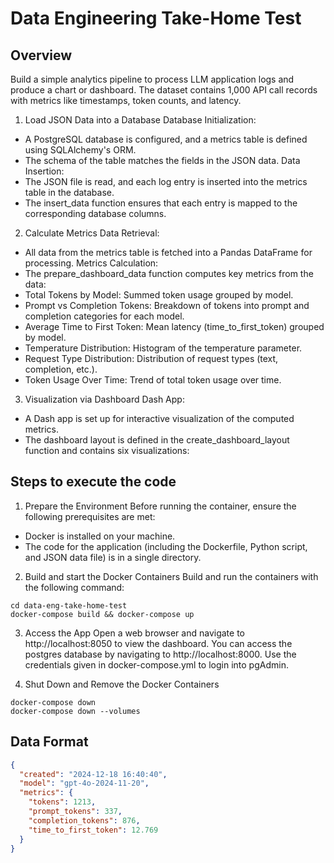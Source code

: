 # Data Engineering Take-Home Test

## Overview

Build a simple analytics pipeline to process LLM application logs and produce a chart or dashboard. The dataset contains 1,000 API call records with metrics like timestamps, token counts, and latency.

1. Load JSON Data into a Database
Database Initialization:
 - A PostgreSQL database is configured, and a metrics table is defined using SQLAlchemy's ORM.
 - The schema of the table matches the fields in the JSON data.
Data Insertion:
 - The JSON file is read, and each log entry is inserted into the metrics table in the database.
 - The insert_data function ensures that each entry is mapped to the corresponding database columns.

2. Calculate Metrics
Data Retrieval:
 - All data from the metrics table is fetched into a Pandas DataFrame for processing.
Metrics Calculation:
 - The prepare_dashboard_data function computes key metrics from the data:  
 - Total Tokens by Model: Summed token usage grouped by model.
 - Prompt vs Completion Tokens: Breakdown of tokens into prompt and completion categories for each model.
 - Average Time to First Token: Mean latency (time_to_first_token) grouped by model.
 - Temperature Distribution: Histogram of the temperature parameter.
 - Request Type Distribution: Distribution of request types (text, completion, etc.).
 - Token Usage Over Time: Trend of total token usage over time.

3. Visualization via Dashboard
Dash App:
 - A Dash app is set up for interactive visualization of the computed metrics.
 - The dashboard layout is defined in the create_dashboard_layout function and contains six visualizations:

## Steps to execute the code

1. Prepare the Environment
Before running the container, ensure the following prerequisites are met:

 - Docker is installed on your machine.
 - The code for the application (including the Dockerfile, Python script, and JSON data file) is in a single directory.

2. Build and start the Docker Containers
Build and run the containers with the following command:

```
cd data-eng-take-home-test
docker-compose build && docker-compose up
```
3. Access the App
Open a web browser and navigate to http://localhost:8050 to view the dashboard.
You can access the postgres database by navigating to http://localhost:8000. Use the credentials given in docker-compose.yml to login into pgAdmin.

4. Shut Down and Remove the Docker Containers

```
docker-compose down 
docker-compose down --volumes        
```

## Data Format

```json
{
  "created": "2024-12-18 16:40:40",
  "model": "gpt-4o-2024-11-20",
  "metrics": {
    "tokens": 1213,
    "prompt_tokens": 337,
    "completion_tokens": 876,
    "time_to_first_token": 12.769
  }
}
```
